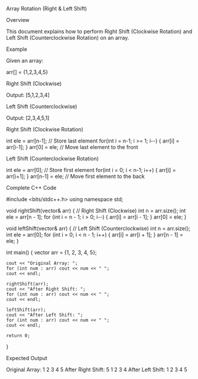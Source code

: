 Array Rotation (Right & Left Shift)

Overview

This document explains how to perform Right Shift (Clockwise Rotation) and Left Shift (Counterclockwise Rotation) on an array.

Example

Given an array:

arr[] = {1,2,3,4,5}

Right Shift (Clockwise)

Output: [5,1,2,3,4]

Left Shift (Counterclockwise)

Output: [2,3,4,5,1]

Right Shift (Clockwise Rotation)

int ele = arr[n-1];  // Store last element
for(int i = n-1; i >= 1; i--) {
    arr[i] = arr[i-1];
}
arr[0] = ele;  // Move last element to the front

Left Shift (Counterclockwise Rotation)

int ele = arr[0];  // Store first element
for(int i = 0; i < n-1; i++) {
    arr[i] = arr[i+1];
}
arr[n-1] = ele;  // Move first element to the back

Complete C++ Code

#include <bits/stdc++.h>
using namespace std;

void rightShift(vector<int>& arr) {  // Right Shift (Clockwise)
    int n = arr.size();
    int ele = arr[n - 1];
    for (int i = n - 1; i > 0; i--) {
        arr[i] = arr[i - 1];
    }
    arr[0] = ele;
}

void leftShift(vector<int>& arr) {  // Left Shift (Counterclockwise)
    int n = arr.size();
    int ele = arr[0];
    for (int i = 0; i < n - 1; i++) {
        arr[i] = arr[i + 1];
    }
    arr[n - 1] = ele;
}

int main() {
    vector<int> arr = {1, 2, 3, 4, 5};
    
    cout << "Original Array: ";
    for (int num : arr) cout << num << " ";
    cout << endl;
    
    rightShift(arr);
    cout << "After Right Shift: ";
    for (int num : arr) cout << num << " ";
    cout << endl;
    
    leftShift(arr);
    cout << "After Left Shift: ";
    for (int num : arr) cout << num << " ";
    cout << endl;
    
    return 0;
}

Expected Output

Original Array: 1 2 3 4 5
After Right Shift: 5 1 2 3 4
After Left Shift: 1 2 3 4 5

